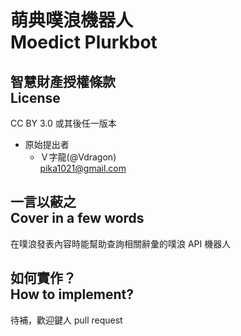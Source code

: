 萌典噗浪機器人<br />
Moedict Plurkbot
=======================
智慧財產授權條款<br />License
-----------------------
CC BY 3.0 或其後任一版本
* 原始提出者
   * Ｖ字龍(@Vdragon)<br />pika1021@gmail.com

一言以蔽之<br />Cover in a few words
-----------------------
在噗浪發表內容時能幫助查詢相關辭彙的噗浪 API 機器人

如何實作？<br />How to implement?
-----------------------
待補，歡迎鍵人 pull request

